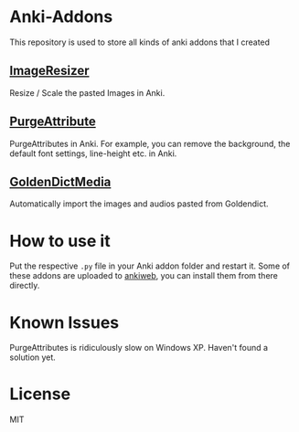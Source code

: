 # Anki-Addons
This repository is used to store all kinds of anki addons that I created

## [ImageResizer](https://searene.github.io/2016/02/14/ImageResizer-an-anki-addon-to-resize-images/)

Resize / Scale the pasted Images in Anki.

## [PurgeAttribute](https://searene.github.io/2016/02/14/PurgeAttributes-an-Anki-addon-to-purge-unnecessary-attributes/)

PurgeAttributes in Anki. For example, you can remove the background, the default font settings, line-height etc. in Anki.

## [GoldenDictMedia](https://searene.github.io/2016/02/14/GoldenDictMedia/)

Automatically import the images and audios pasted from Goldendict.

# How to use it

Put the respective `.py` file in your Anki addon folder and restart it. Some of these addons are uploaded to [ankiweb](https://ankiweb.net/shared/addons/), you can install them from there directly.

# Known Issues

PurgeAttributes is ridiculously slow on Windows XP. Haven't found a solution yet.

# License

MIT
